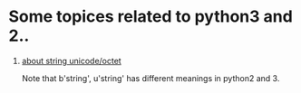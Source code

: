 # Some topices related to python3 and 2..
1. [about string unicode/octet](http://stackoverflow.com/questions/6269765/what-does-the-b-character-do-in-front-of-a-string-literal)

    Note that b'string', u'string' has different meanings in python2 and 3.
